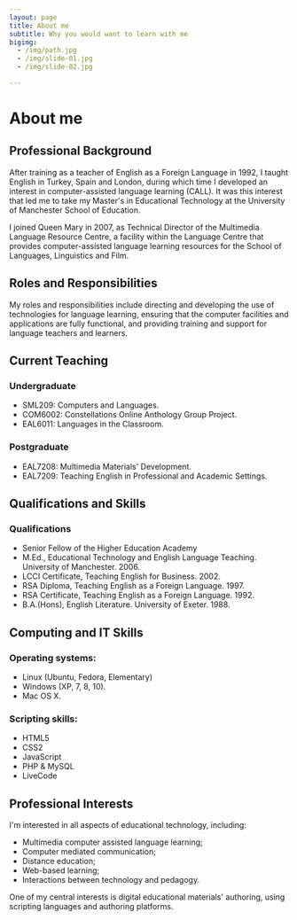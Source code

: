 ```yaml
---
layout: page
title: About me
subtitle: Why you would want to learn with me
bigimg: 
  - /img/path.jpg
  - /img/slide-01.jpg
  - /img/slide-02.jpg

---
```

# About me
## Professional Background

After training as a teacher of English as a Foreign Language in 1992, I taught English in Turkey, Spain and London, during which time I developed an interest in computer-assisted language learning (CALL). It was this interest that led me to take my Master's in Educational Technology at the University of Manchester School of Education.

I joined Queen Mary in 2007, as Technical Director of the Multimedia Language Resource Centre, a facility within the Language Centre that provides computer-assisted language learning resources for the School of Languages, Linguistics and Film.

## Roles and Responsibilities

My roles and responsibilities include directing and developing the use of technologies for language learning, ensuring that the computer facilities and applications are fully functional, and providing training and support for language teachers and learners.

## Current Teaching
### Undergraduate

   - SML209: Computers and Languages.
   - COM6002: Constellations Online Anthology Group Project.
   - EAL6011: Languages in the Classroom.

### Postgraduate

   - EAL7208: Multimedia Materials' Development.
   - EAL7209: Teaching English in Professional and Academic Settings.

## Qualifications and Skills

### Qualifications

- Senior Fellow of the Higher Education Academy
- M.Ed., Educational Technology and English Language Teaching. University of Manchester. 2006.
- LCCI Certificate, Teaching English for Business. 2002.
- RSA Diploma, Teaching English as a Foreign Language. 1997.
- RSA Certificate, Teaching English as a Foreign Language. 1992.
- B.A.(Hons), English Literature. University of Exeter. 1988.

## Computing and IT Skills
### Operating systems:

- Linux (Ubuntu, Fedora, Elementary)
- Windows (XP, 7, 8, 10).
- Mac OS X.

### Scripting skills:

- HTML5
- CSS2
- JavaScript
- PHP & MySQL
- LiveCode


## Professional Interests

I'm interested in all aspects of educational technology, including:

   - Multimedia computer assisted language learning;
   - Computer mediated communication;
   - Distance education;
   - Web-based learning;
   - Interactions between technology and pedagogy.

One of my central interests is digital educational materials' authoring, using scripting languages and authoring platforms.
